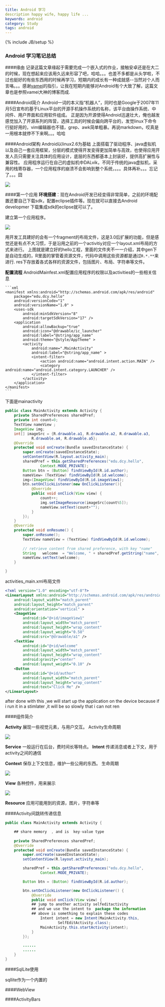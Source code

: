 ```yaml
---
title: Android 学习
description happy wife, happy life ...
keywords: android
category: Study
tags: android
---
```



{% include JB/setup %}
### Android 学习笔记总结

####缘由
记录这篇文章缘起于需要完成一个嵌入式的作业，接触安卓还是在大二的时候，现在想起来应该用久远来形容了吧，哈哈。。。也差不多都是从头学啦，不过也挺好的有些东西用的时候再学习，短期内的成长有一种成就感--当然对个人而言咯。。。感谢[vamei](http://www.cnblogs.com/vamei/p/3649342.html)的指引，让我在短期内能够对Android有个大致了解，这篇文章也是参照vamei大神的博客而成.

<!--more-->

####Android简介
Android一词的本义指“机器人”，同时也是Google于2007年11月5日宣布的基于Linux平台的开源手机操作系统的名称，该平台由操作系统、中间件、用户界面和应用软件组成。
正是因为开源使得Android迅速壮大，俺也越发感觉加入了开源系列的阵营，选择工具的时候会偏向跨平台的，发觉linux下命令行挺好用的，vim编辑器也不错，grep、awk简单粗暴。再说markdown，哎真是一用根本就停不下来啊。。。哈哈

####Android架构
Android以linux2.6为基础 上面搭载了驱动程序、java虚拟机以及自己一套应用框架，分层的模式使得开发变得更加简单与高效，也使得应用开发人员只需要关注具体的应用设计，底层的东西都基本上封装好，提供高扩展性与兼容性。
应用程序运行在自己的虚拟机中DALvik，不同于传统的java虚拟机，采用的栈寄存器，一个应用程序的崩溃不会影响到整个系统，。。。具体再补。。。忘记了。。。囧


![](http://needpp.qiniudn.com/2014/10/21/0c5b81a1-58ce-11e4-9b08-ad93f96610a0.png)


####第一个应用
**环境搭建**：现在Android开发已经变得非常简单，之前的环境配置还要自己下载sdk，配置eclipse插件等。现在就可以直接去Android developmer 下载集成sdk的eclipse就可以了。

建立第一个应用程序。


![](http://needpp.qiniudn.com/2014/10/21/1390735e-58ce-11e4-a527-572c5ed2011a.png)

用开发工具建好的会有一个fragment的布局文件，这是3.0后扩展的功能，但是感觉还是有点不大习惯，于是沿用之前的一个activitiy对应一个layout.xml布局的方式来进行。
上图就是建立好的hello工程，里面的文件夹不一一介绍，其中gen下是自动生成的，R里面的掌管着资源文件，代码中调用这些资源都是通过`R.*.**`来进行.
res下存放着各式各样的资源文件，包括图片、布局、字符串等文件。

**配置流程**
AndroidMainfest.xml配置应用程序的权限以及activities的一些相关信息

    ```xml
    <manifest xmlns:android="http://schemas.android.com/apk/res/android"
        package="edu.dcy.hello"
        android:versionCode="1"
        android:versionName="1.0" >
        <uses-sdk
            android:minSdkVersion="8"
            android:targetSdkVersion="17" />
        <application
            android:allowBackup="true"
            android:icon="@drawable/ic_launcher"
            android:label="@string/app_name"
            android:theme="@style/AppTheme" >
            <activity
                android:name=".MainActivity"
                android:label="@string/app_name" >
                <intent-filter>
                    <action android:name="android.intent.action.MAIN" />
                    <category android:name="android.intent.category.LAUNCHER" />
                </intent-filter>
            </activity>
        </application>
    </manifest>
    ```


下面是mainactivity

```java
public class MainActivity extends Activity {
	private SharedPreferences sharedPref;
	private int count=0;
    TextView nameView ;
    ImageView img;
    int[] imageSrc = {R.drawable.a1, R.drawable.a2, R.drawable.a3,   
            R.drawable.a4, R.drawable.a5};  
	@Override
	protected void onCreate(Bundle savedInstanceState) {
		super.onCreate(savedInstanceState);
        setContentView(R.layout.activity_main);
        sharedPref = this.getSharedPreferences("edu.dcy.hello", 
                Context.MODE_PRIVATE);
        Button btn = (Button) findViewById(R.id.author);
        nameView= (TextView) findViewById(R.id.welcome);
        img=(ImageView) findViewById(R.id.imageView1);
        btn.setOnClickListener(new OnClickListener(){
            @Override
            public void onClick(View view) {
                count++;
                img.setImageResource(imageSrc[count%5]);
                nameView.setText(count+"");
            }
        });
	}
	@Override
    protected void onResume() {
        super.onResume();
        TextView nameView = (TextView) findViewById(R.id.welcome);
        
        // retrieve content from shared preference, with key "name"
        String   welcome  = "Welcome, " + sharedPref.getString("name", "unknown") + "!";
        nameView.setText(welcome);
    }

}
```

activities_main.xml布局文件
```xml
<?xml version="1.0" encoding="utf-8"?>
<LinearLayout xmlns:android="http://schemas.android.com/apk/res/android"
    android:layout_width="match_parent"
    android:layout_height="match_parent"
    android:orientation="vertical" >
    <ImageView
        android:id="@+id/imageView1"
        android:layout_width="match_parent"
        android:layout_height="wrap_content"
        android:layout_weight="0.58"
        android:src="@drawable/a1" />
    <TextView
        android:id="@+id/welcome"
        android:layout_width="match_parent"
        android:layout_height="wrap_content"
        android:gravity="center"
        android:layout_weight="0.10" />
    <Button
        android:id="@+id/author"
        android:layout_width="match_parent"
        android:layout_height="wrap_content"
        android:text="Click Me" />
</LinearLayout>
```

after done with this ,we will start up the application on the device 
because if i run it in a stimlater ,it will be so slowly that i can not ren

####组件简介

**Activity**
展现一些视觉元素，与用户交互。
Activity生命周期

![](http://needpp.qiniudn.com/2014/10/21/1867a828-58ce-11e4-8a90-2d5a0eff9ed9.png)


**Service**
一般运行在后台，费时间长等特点。
**Intent**
传递消息或者上下文，用于activity之间的通信

**Context**
保存上下文信息，维护一些公用的东西。
生命周期


![](http://needpp.qiniudn.com/2014/10/21/1bad9a45-58ce-11e4-93a7-2d5a0eff9ed9.png)


**View**
各种控件，用来展示

![](http://needpp.qiniudn.com/2014/10/21/2039e26e-58ce-11e4-8c95-2d5a0eff9ed9.png)


**Resource**
应用可能用到的资源，图片，字符串等

####Activity间跳转传递信息

```java
public class MainActivity extends Activity {

    ## share memory  , and is  key-value type
    
	private SharedPreferences sharedPref;
	@Override
	protected void onCreate(Bundle savedInstanceState) {
		super.onCreate(savedInstanceState);
		setContentView(R.layout.activity_main);

		sharedPref = this.getSharedPreferences("edu.dcy.hello",
				Context.MODE_PRIVATE);

		Button btn = (Button) findViewById(R.id.author);

		btn.setOnClickListener(new OnClickListener() {
			@Override
			public void onClick(View view) {
		    ## jump to another activity selfeditactivity
		    ## and we use the intent to  package the information
		    ## above is something to explain these codes
				Intent intent = new Intent(MainActivity.this,
						SelfEditActivity.class);
				MainActivity.this.startActivity(intent);
			}
		});

		......
		......
	}
}
```

####SqlLite使用

sqllite作为一个内置的


####WebView

####ActivityBars

